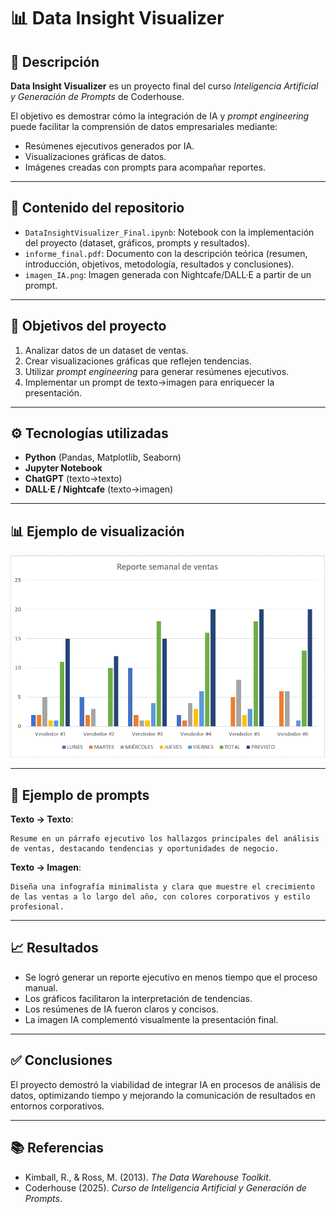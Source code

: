 # 📊 Data Insight Visualizer

## 🚀 Descripción
**Data Insight Visualizer** es un proyecto final del curso *Inteligencia Artificial y Generación de Prompts* de Coderhouse. 

El objetivo es demostrar cómo la integración de IA y *prompt engineering* puede facilitar la comprensión de datos empresariales mediante:
- Resúmenes ejecutivos generados por IA.
- Visualizaciones gráficas de datos.
- Imágenes creadas con prompts para acompañar reportes.

---

## 📝 Contenido del repositorio
- `DataInsightVisualizer_Final.ipynb`: Notebook con la implementación del proyecto (dataset, gráficos, prompts y resultados).
- `informe_final.pdf`: Documento con la descripción teórica (resumen, introducción, objetivos, metodología, resultados y conclusiones).
- `imagen_IA.png`: Imagen generada con Nightcafe/DALL·E a partir de un prompt.

---

## 📌 Objetivos del proyecto
1. Analizar datos de un dataset de ventas.
2. Crear visualizaciones gráficas que reflejen tendencias.
3. Utilizar *prompt engineering* para generar resúmenes ejecutivos.
4. Implementar un prompt de texto→imagen para enriquecer la presentación.

---

## ⚙️ Tecnologías utilizadas
- **Python** (Pandas, Matplotlib, Seaborn)
- **Jupyter Notebook**
- **ChatGPT** (texto→texto)
- **DALL·E / Nightcafe** (texto→imagen)

---

## 📊 Ejemplo de visualización
![Ejemplo de gráfico de ventas](./reporte_de_ventas.png)

---

## 🤖 Ejemplo de prompts
**Texto → Texto**:
```text
Resume en un párrafo ejecutivo los hallazgos principales del análisis de ventas, destacando tendencias y oportunidades de negocio.
```

**Texto → Imagen**:
```text
Diseña una infografía minimalista y clara que muestre el crecimiento de las ventas a lo largo del año, con colores corporativos y estilo profesional.
```

---

## 📈 Resultados
- Se logró generar un reporte ejecutivo en menos tiempo que el proceso manual.
- Los gráficos facilitaron la interpretación de tendencias.
- Los resúmenes de IA fueron claros y concisos.
- La imagen IA complementó visualmente la presentación final.

---

## ✅ Conclusiones
El proyecto demostró la viabilidad de integrar IA en procesos de análisis de datos, optimizando tiempo y mejorando la comunicación de resultados en entornos corporativos.

---

## 📚 Referencias
- Kimball, R., & Ross, M. (2013). *The Data Warehouse Toolkit*.
- Coderhouse (2025). *Curso de Inteligencia Artificial y Generación de Prompts*.
